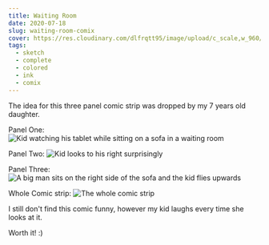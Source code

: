 ```yaml
---
title: Waiting Room
date: 2020-07-18
slug: waiting-room-comix
cover: https://res.cloudinary.com/dlfrqtt95/image/upload/c_scale,w_960/v1610396297/109004684_605664350368129_2585729850723418236_n.jpg_nnlbly.jpg
tags:
  - sketch
  - complete
  - colored
  - ink
  - comix
---
```


The idea for this three panel comic strip was dropped by my 7 years old daughter.

Panel One:
![Kid watching his tablet while sitting on a sofa in a waiting room](https://res.cloudinary.com/dlfrqtt95/image/upload/c_scale,w_960/v1610396230/108420821_3086101574949437_3729276796745193004_n.jpg_d8jc14.jpg)

Panel Two:
![Kid looks to his right surprisingly](https://res.cloudinary.com/dlfrqtt95/image/upload/c_scale,w_960/v1610396252/110340447_156916596010946_4358198747730463401_n.jpg_rwttgq.jpg)

Panel Three:
![A big man sits on the right side of the sofa and the kid flies upwards](https://res.cloudinary.com/dlfrqtt95/image/upload/c_scale,w_960/v1610396273/110051568_575826606449123_5066418391364915944_n.jpg_ylzslo.jpg)

Whole Comic strip:
![The whole comic strip](https://res.cloudinary.com/dlfrqtt95/image/upload/c_scale,w_960/v1610396297/109004684_605664350368129_2585729850723418236_n.jpg_nnlbly.jpg)

I still don't find this comic funny, however my kid laughs every time she looks at it.

Worth it! :)
